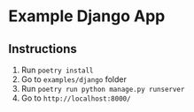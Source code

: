 # Example Django App

## Instructions
1. Run `poetry install`
2. Go to `examples/django` folder
3. Run `poetry run python manage.py runserver`
4. Go to `http://localhost:8000/`
